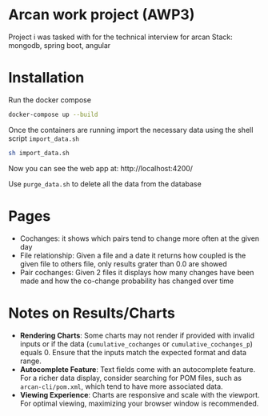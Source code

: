 
# Arcan work project (AWP3)

Project i was tasked with for the technical interview for arcan 
Stack: mongodb, spring boot, angular

# Installation

Run the docker compose
```sh
docker-compose up --build
```

Once the containers are running import the necessary data using the shell script `import_data.sh`
```sh
sh import_data.sh
```
Now you can see the web app at: http://localhost:4200/

Use `purge_data.sh` to delete all the data from the database

# Pages
- Cochanges: it shows which pairs tend to change more often at the given day
- File relationship: Given a file and a date it returns how coupled is the given file to others file, only results grater than 0.0 are showed
- Pair cochanges: Given 2 files it displays how many changes have been made and how the co-change probability has changed over time

# Notes on Results/Charts

- **Rendering Charts**: Some charts may not render if provided with invalid inputs or if the data (`cumulative_cochanges` or `cumulative_cochanges_p`) equals 0. Ensure that the inputs match the expected format and data range.
- **Autocomplete Feature**: Text fields come with an autocomplete feature. For a richer data display, consider searching for POM files, such as `arcan-cli/pom.xml`, which tend to have more associated data.
- **Viewing Experience**: Charts are responsive and scale with the viewport. For optimal viewing, maximizing your browser window is recommended.